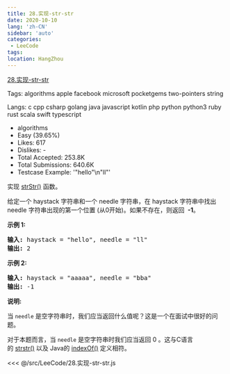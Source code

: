```yaml
---
title: 28.实现-str-str
date: 2020-10-10
lang: 'zh-CN'
sidebar: 'auto'
categories:
 - LeeCode
tags: 
location: HangZhou
---
```


[28.实现-str-str](https://leetcode-cn.com/problems/implement-strstr/description/)

Tags: algorithms apple facebook microsoft pocketgems two-pointers string

Langs: c cpp csharp golang java javascript kotlin php python python3 ruby rust scala swift typescript

- algorithms
- Easy (39.65%)
- Likes: 617
- Dislikes: -
- Total Accepted: 253.8K
- Total Submissions: 640.6K
- Testcase Example: '"hello"\n"ll"'

<p>实现&nbsp;<a href="https://baike.baidu.com/item/strstr/811469" target="_blank">strStr()</a>&nbsp;函数。</p>

<p>给定一个&nbsp;haystack 字符串和一个 needle 字符串，在 haystack 字符串中找出 needle 字符串出现的第一个位置 (从0开始)。如果不存在，则返回&nbsp; <strong>-1</strong>。</p>

<p><strong>示例 1:</strong></p>

<pre><strong>输入:</strong> haystack = &quot;hello&quot;, needle = &quot;ll&quot;
<strong>输出:</strong> 2
</pre>

<p><strong>示例 2:</strong></p>

<pre><strong>输入:</strong> haystack = &quot;aaaaa&quot;, needle = &quot;bba&quot;
<strong>输出:</strong> -1
</pre>

<p><strong>说明:</strong></p>

<p>当&nbsp;<code>needle</code>&nbsp;是空字符串时，我们应当返回什么值呢？这是一个在面试中很好的问题。</p>

<p>对于本题而言，当&nbsp;<code>needle</code>&nbsp;是空字符串时我们应当返回 0 。这与C语言的&nbsp;<a href="https://baike.baidu.com/item/strstr/811469" target="_blank">strstr()</a>&nbsp;以及 Java的&nbsp;<a href="https://docs.oracle.com/javase/7/docs/api/java/lang/String.html#indexOf(java.lang.String)" target="_blank">indexOf()</a>&nbsp;定义相符。</p>

<<< @/src/LeeCode/28.实现-str-str.js
